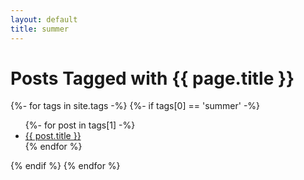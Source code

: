 ```yaml
---
layout: default
title: summer
---
```


<!-- Begin code @ tags/summer/index.md -->

<h1>Posts Tagged with {{ page.title }}</h1>

<div class="tagcloud">
{%- for tags in site.tags -%}
  {%- if tags[0] == 'summer' -%}
<!--  <a name="{{ tags[0] }}"><h3>{{ tags[0] }}</h3></a> -->
  <ul>
    {%- for post in tags[1] -%}
      <li><a href="{{ post.url| relative_url }}">{{ post.title }}</a></li>
    {% endfor %}
  </ul>
  {% endif %}
{% endfor %}
</div>

<!-- End code @ tags/summer/index.md -->
